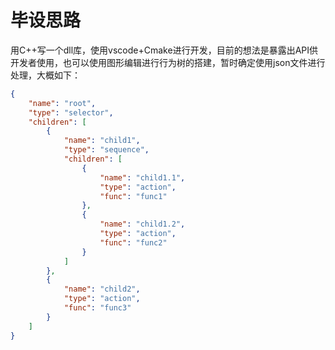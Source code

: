 # 毕设思路

用C++写一个dll库，使用vscode+Cmake进行开发，目前的想法是暴露出API供开发者使用，也可以使用图形编辑进行行为树的搭建，暂时确定使用json文件进行处理，大概如下：

``` json
{
    "name": "root",
    "type": "selector",
    "children": [
        {
            "name": "child1",
            "type": "sequence",
            "children": [
                {
                    "name": "child1.1",
                    "type": "action",
                    "func": "func1"
                },
                {
                    "name": "child1.2",
                    "type": "action",
                    "func": "func2"
                }
            ]
        },
        {
            "name": "child2",
            "type": "action",
            "func": "func3"
        }
    ]
}
```
